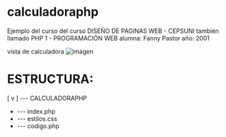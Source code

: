 # calculadoraphp
Ejemplo del curso del curso DISEÑO DE PAGINAS WEB - CEPSUNI
también llamado PHP 1 - PROGRAMACIÓN WEB
alumna: Fanny Pastor
año: 2001

vista de calculadora
![imagen](https://github.com/user-attachments/assets/eb2bd3c1-5b05-423e-9837-3a7424e595b7)

ESTRUCTURA:
==========

[ v ] --- CALCULADORAPHP
   + --- index.php
   + --- estilos.css
   + --- codigo.php
